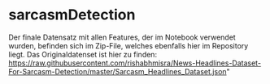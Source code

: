 # sarcasmDetection

Der finale Datensatz mit allen Features, der im Notebook verwendet wurden, befinden sich im Zip-File, welches ebenfalls hier im Repository liegt.
Das Originaldatenset ist hier zu finden:
https://raw.githubusercontent.com/rishabhmisra/News-Headlines-Dataset-For-Sarcasm-Detection/master/Sarcasm_Headlines_Dataset.json"
